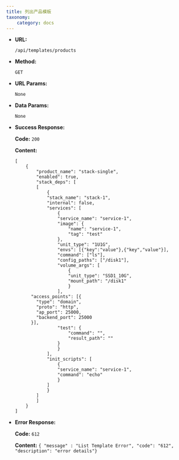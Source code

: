 ```yaml
---
title: 列出产品模板
taxonomy:
    category: docs
---
```


* **URL:**

    `/api/templates/products`

* **Method:**

    `GET`

* **URL Params:**

	`None`

* **Data Params:**

    `None`

* **Success Response:**

	**Code:** `200`

	**Content:**

	```
	[
		{
			"product_name": "stack-single",
			"enabled": true,
			"stack_deps": [
			[
				{
				"stack_name": "stack-1",
				"internal": false,
				"services": [
					{
					"service_name": "service-1",
					"image": {
						"name": "service-1",
						"tag": "test"
					},
					"unit_type": "1U1G",
					"envs": [{"key":"value"},{"key","value"}],
					"command": ["ls"],
					"config_paths": ["/disk1"],
					"volume_args": [
						{
						"unit_type": "SSD1_10G",
						"mount_path": "/disk1"
						}
					],
          "access_points": [{
            "type": "domain",
            "proto": "http",
            "ap_port": 25000,
            "backend_port": 25000
          }],
					"test": {
						"command": "",
						"result_path": ""
					}
					}
				],
				"init_scripts": [
					{
					"service_name": "service-1",
					"command": "echo"
					}
				]
				}
			]
			]
		}
	]
	```
* **Error Response:**

	**Code:** `612`

  	**Content:** `{ "message" : "List Template Error", "code": "612", "description": "error details"}`
